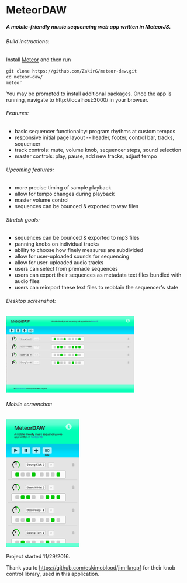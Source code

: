 # MeteorDAW

##### A mobile-friendly music sequencing web app written in MeteorJS. 

###### Build instructions:
Install <a href="https://www.meteor.com/">Meteor</a> and then run
```
git clone https://github.com/ZakirG/meteor-daw.git
cd meteor-daw/
meteor
```
You may be prompted to install additional packages. 
Once the app is running, navigate to http://localhost:3000/ in your browser.

###### Features:
- basic sequencer functionality: program rhythms at custom tempos
- responsive initial page layout -- header, footer, control bar, tracks, sequencer
- track controls: mute, volume knob, sequencer steps, sound selection
- master controls: play, pause, add new tracks, adjust tempo

###### Upcoming features:
- more precise timing of sample playback
- allow for tempo changes during playback
- master volume control
- sequences can be bounced & exported to wav files

###### Stretch goals:
- sequences can be bounced & exported to mp3 files
- panning knobs on individual tracks
- ability to choose how finely measures are subdivided
- allow for user-uploaded sounds for sequencing
- allow for user-uploaded audio tracks
- users can select from premade sequences
- users can export their sequences as metadata text files bundled with audio files
- users can reimport these text files to reobtain the sequencer's state

###### Desktop screenshot:
<img src="./public/screenshots/desktopScreenshot.png" alt="App Screenshot on Desktop" width="350"/>

###### Mobile screenshot:
<img src="./public/screenshots/mobileScreenshot.png" alt="App Screenshot on Mobile" width="200"/>

Project started 11/29/2016.

Thank you to https://github.com/eskimoblood/jim-knopf for their knob control library, used in this application.

